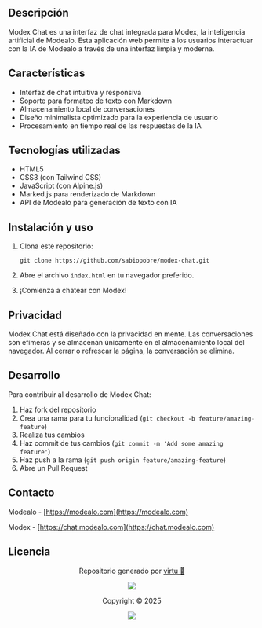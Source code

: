## Descripción

Modex Chat es una interfaz de chat integrada para Modex, la inteligencia artificial de Modealo. Esta aplicación web permite a los usuarios interactuar con la IA de Modealo a través de una interfaz limpia y moderna.

## Características

- Interfaz de chat intuitiva y responsiva
- Soporte para formateo de texto con Markdown
- Almacenamiento local de conversaciones
- Diseño minimalista optimizado para la experiencia de usuario
- Procesamiento en tiempo real de las respuestas de la IA

## Tecnologías utilizadas

- HTML5
- CSS3 (con Tailwind CSS)
- JavaScript (con Alpine.js)
- Marked.js para renderizado de Markdown
- API de Modealo para generación de texto con IA

## Instalación y uso

1. Clona este repositorio:
   ```
   git clone https://github.com/sabiopobre/modex-chat.git
   ```

2. Abre el archivo `index.html` en tu navegador preferido.

3. ¡Comienza a chatear con Modex!

## Privacidad

Modex Chat está diseñado con la privacidad en mente. Las conversaciones son efímeras y se almacenan únicamente en el almacenamiento local del navegador. Al cerrar o refrescar la página, la conversación se elimina.

## Desarrollo

Para contribuir al desarrollo de Modex Chat:

1. Haz fork del repositorio
2. Crea una rama para tu funcionalidad (`git checkout -b feature/amazing-feature`)
3. Realiza tus cambios
4. Haz commit de tus cambios (`git commit -m 'Add some amazing feature'`)
5. Haz push a la rama (`git push origin feature/amazing-feature`)
6. Abre un Pull Request

## Contacto

Modealo - [https://modealo.com](https://modealo.com)

Modex - [https://chat.modealo.com](https://chat.modealo.com)

## Licencia

<p align="center">
	Repositorio generado por <a href="https://github.com/sabiopobre" target="_blank">virtu 🎣</a>
</p>

<p align="center">
	<img src="https://soniditos.com/cat_footer.svg" />
</p>

<p align="center">
	Copyright &copy; 2025
</p>

<p align="center">
	<a href="/LICENSE"><img src="https://img.shields.io/static/v1.svg?style=for-the-badge&label=License&message=MIT&logoColor=d9e0ee&colorA=363a4f&colorB=b7bdf8"/></a>
</p>